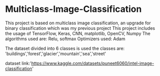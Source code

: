 # Multiclass-Image-Classification

This project is based on multiclass image classification, an upgrade for binary classification which was my previous project
This project includes the usage of TensorFlow, Keras, CNN, matplotlib, OpenCV, Numpy
The algorithms used are: Relu, softmax
Optimizers used: Adam

The dataset divided into 6 classes is used
the classes are: 'buildings','forest','glacier','mountain','sea','street'

dataset link:'https://www.kaggle.com/datasets/puneet6060/intel-image-classification'
